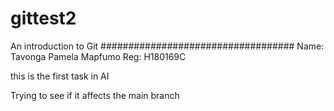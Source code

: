 # gittest2
An introduction to Git
###################################
Name: Tavonga Pamela Mapfumo
Reg: H180169C

this is the first task in AI 

Trying to see if it affects the main branch 
